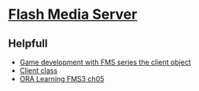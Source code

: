 [Flash Media Server](http://www.adobe.com/br/products/adobe-media-server-family.html "Flash Media Server")
==================

## Helpfull
* [Game development with FMS series the client object](http://influxis.com/game-development-with-fms-series-the-client-object/ "Game development with FMS series the client object")
* [Client class](http://help.adobe.com/en_US/FlashMediaServer/3.5_SS_ASD/WS5b3ccc516d4fbf351e63e3d11a11afc95e-7ec3.html)
* [ORA Learning FMS3 ch05](http://www.adobe.com/content/dam/Adobe/en/devnet/flashmediaserver/pdfs/ora_learning_fms3_ch05.pdf "ORA Learning FMS3 ch05")
